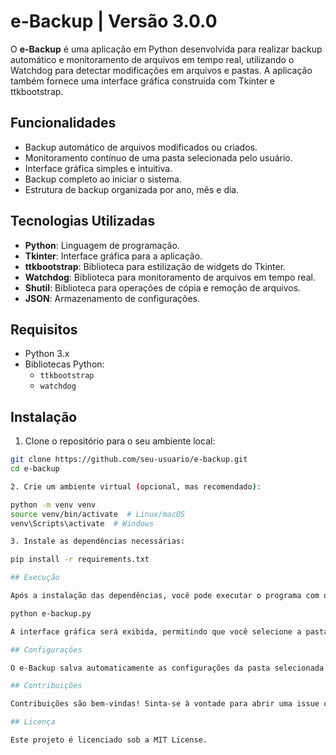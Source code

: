 # e-Backup | Versão 3.0.0

O **e-Backup** é uma aplicação em Python desenvolvida para realizar backup automático e monitoramento de arquivos em tempo real, utilizando o Watchdog para detectar modificações em arquivos e pastas. A aplicação também fornece uma interface gráfica construída com Tkinter e ttkbootstrap.

## Funcionalidades

- Backup automático de arquivos modificados ou criados.
- Monitoramento contínuo de uma pasta selecionada pelo usuário.
- Interface gráfica simples e intuitiva.
- Backup completo ao iniciar o sistema.
- Estrutura de backup organizada por ano, mês e dia.

## Tecnologias Utilizadas

- **Python**: Linguagem de programação.
- **Tkinter**: Interface gráfica para a aplicação.
- **ttkbootstrap**: Biblioteca para estilização de widgets do Tkinter.
- **Watchdog**: Biblioteca para monitoramento de arquivos em tempo real.
- **Shutil**: Biblioteca para operações de cópia e remoção de arquivos.
- **JSON**: Armazenamento de configurações.

## Requisitos

- Python 3.x
- Bibliotecas Python: 
  - `ttkbootstrap`
  - `watchdog`

## Instalação

1. Clone o repositório para o seu ambiente local:

```bash
git clone https://github.com/seu-usuario/e-backup.git
cd e-backup

2. Crie um ambiente virtual (opcional, mas recomendado):

python -m venv venv
source venv/bin/activate  # Linux/macOS
venv\Scripts\activate  # Windows

3. Instale as dependências necessárias:

pip install -r requirements.txt

## Execução

Após a instalação das dependências, você pode executar o programa com o seguinte comando:

python e-backup.py

A interface gráfica será exibida, permitindo que você selecione a pasta para backup e monitoramento.

## Configurações

O e-Backup salva automaticamente as configurações da pasta selecionada para backup e o diretório de destino. Essas configurações são armazenadas no arquivo config.txt no diretório raiz do projeto. Quando a aplicação é iniciada novamente, ela carrega essas configurações e continua o backup e monitoramento da pasta previamente selecionada.

## Contribuições

Contribuições são bem-vindas! Sinta-se à vontade para abrir uma issue ou enviar um pull request com melhorias, correções de bugs ou novas funcionalidades.

## Licença

Este projeto é licenciado sob a MIT License.
